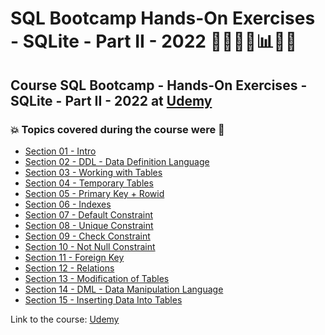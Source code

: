 # SQL Bootcamp Hands-On Exercises - SQLite - Part II - 2022 👩🏻‍💻🤖:bar_chart:🎲💽
## Course SQL Bootcamp - Hands-On Exercises - SQLite - Part II - 2022 at [Udemy](https://www.udemy.com/course/sql-bootcamp-hands-on-exercises-sqlite-part-ii/)
### :boom: Topics covered during the course were :rocket:
- [Section 01 - Intro](https://github.com/romulovieira777/SQL_Bootcamp_HandsOn_Exercises_SQLite_Part_II_2022/tree/main/Section_01_Intro)
- [Section 02 - DDL - Data Definition Language](https://github.com/romulovieira777/SQL_Bootcamp_HandsOn_Exercises_SQLite_Part_II_2022/tree/main/Section_02_DDL_Data_Definition_Language)
- [Section 03 - Working with Tables](https://github.com/romulovieira777/SQL_Bootcamp_HandsOn_Exercises_SQLite_Part_II_2022/tree/main/Section_03_Working_with_Tables)
- [Section 04 - Temporary Tables](https://github.com/romulovieira777/SQL_Bootcamp_HandsOn_Exercises_SQLite_Part_II_2022/tree/main/Section_04_Temporary_Tables)
- [Section 05 - Primary Key + Rowid](https://github.com/romulovieira777/SQL_Bootcamp_HandsOn_Exercises_SQLite_Part_II_2022/tree/main/Section_05_Primary_Key_Rowid)
- [Section 06 - Indexes](https://github.com/romulovieira777/SQL_Bootcamp_HandsOn_Exercises_SQLite_Part_II_2022/tree/main/Section_06_Indexes)
- [Section 07 - Default Constraint](https://github.com/romulovieira777/SQL_Bootcamp_HandsOn_Exercises_SQLite_Part_II_2022/tree/main/Section_07_Default_Constraint)
- [Section 08 - Unique Constraint](https://github.com/romulovieira777/SQL_Bootcamp_HandsOn_Exercises_SQLite_Part_II_2022/tree/main/Section_08_Unique_Constraint)
- [Section 09 - Check Constraint](https://github.com/romulovieira777/SQL_Bootcamp_HandsOn_Exercises_SQLite_Part_II_2022/tree/main/Section_09_Check_Constraint)
- [Section 10 - Not Null Constraint](https://github.com/romulovieira777/SQL_Bootcamp_HandsOn_Exercises_SQLite_Part_II_2022/tree/main/Section_10_Not_Null_Constraint)
- [Section 11 - Foreign Key](https://github.com/romulovieira777/SQL_Bootcamp_HandsOn_Exercises_SQLite_Part_II_2022/tree/main/Section_11_Foreign_Key)
- [Section 12 - Relations](https://github.com/romulovieira777/SQL_Bootcamp_HandsOn_Exercises_SQLite_Part_II_2022/tree/main/Section_12_Relations)
- [Section 13 - Modification of Tables](https://github.com/romulovieira777/SQL_Bootcamp_HandsOn_Exercises_SQLite_Part_II_2022/tree/main/Section_13_Modification_of_Tables)
- [Section 14 - DML - Data Manipulation Language](https://github.com/romulovieira777/SQL_Bootcamp_HandsOn_Exercises_SQLite_Part_II_2022/tree/main/Section_14_DML_Data_Manipulation_Language)
- [Section 15 - Inserting Data Into Tables]()

Link to the course: [Udemy](https://www.udemy.com/course/sql-bootcamp-hands-on-exercises-sqlite-part-ii/)